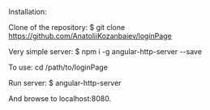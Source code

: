 Installation:

Clone of the repository:
$ git clone https://github.com/AnatoliiKozanbaiev/loginPage

Very simple server:
$ npm i -g angular-http-server --save

To use: cd /path/to/loginPage

Run server:
$ angular-http-server

And browse to localhost:8080.